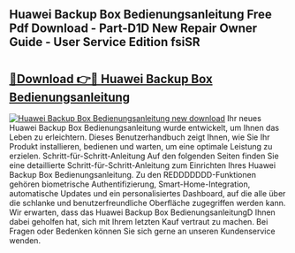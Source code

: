 ## Huawei Backup Box Bedienungsanleitung Free Pdf Download - Part-D1D New Repair Owner Guide - User Service Edition fsiSR

# <h2><a href="http://df1b16e.blite.top/?on=Huawei+Backup+Box+Bedienungsanleitung">🔗Download 👉🔴 Huawei Backup Box Bedienungsanleitung</a></h2>

[![Huawei Backup Box Bedienungsanleitung new download](https://i.imgur.com/lujVjoI.png)](http://df1b16e.blite.top/?on=Huawei+Backup+Box+Bedienungsanleitung)
Ihr neues Huawei Backup Box Bedienungsanleitung wurde entwickelt, um Ihnen das Leben zu erleichtern. Dieses Benutzerhandbuch zeigt Ihnen, wie Sie Ihr Produkt installieren, bedienen und warten, um eine optimale Leistung zu erzielen. Schritt-für-Schritt-Anleitung Auf den folgenden Seiten finden Sie eine detaillierte Schritt-für-Schritt-Anleitung zum Einrichten Ihres Huawei Backup Box Bedienungsanleitung. Zu den REDDDDDDD-Funktionen gehören biometrische Authentifizierung, Smart-Home-Integration, automatische Updates und ein personalisiertes Dashboard, auf die alle über die schlanke und benutzerfreundliche Oberfläche zugegriffen werden kann. Wir erwarten, dass das Huawei Backup Box BedienungsanleitungD Ihnen dabei geholfen hat, sich mit Ihrem letzten Kauf vertraut zu machen. Bei Fragen oder Bedenken können Sie sich gerne an unseren Kundenservice wenden.
